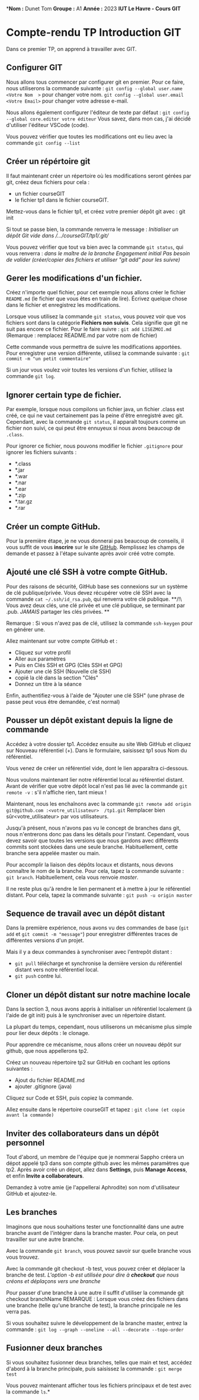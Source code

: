 ***Nom    :** Dunet Tom
**Groupe :** A1
**Année  :** 2023
**IUT Le Havre - Cours GIT**

# Compte-rendu TP Introduction GIT
Dans ce premier TP, on apprend à travailler avec GIT.



## Configurer GIT
Nous allons tous commencer par configurer git en premier. Pour ce faire, nous utiliserons la commande suivante :
`git config --global user.name  <Votre Nom  >` pour changer votre nom.
`git config --global user.email <Votre Email>` pour changer votre adresse e-mail.

Nous allons également configurer l'éditeur de texte par défaut :
`git config --global core.editor votre éditeur`
Vous savez, dans mon cas, j'ai décidé d'utiliser l'éditeur VSCode (code).

Vous pouvez vérifier que toutes les modifications ont eu lieu avec la commande `git config --list`



## Créer un répértoire git
Il faut maintenant créer un répertoire où les modifications seront gérées par git, créez deux fichiers pour cela :
- un fichier courseGIT
- le fichier tp1 dans le fichier courseGIT.

Mettez-vous dans le fichier tp1, et créez votre premier dépôt git avec :
git init

Si tout se passe bien, la commande renverra le message :
_Initialiser un dépôt Git vide dans /.../courseGIT/tp1/.git/_

Vous pouvez vérifier que tout va bien avec la commande `git status`, qui vous renverra :
_dans le maître de la branche_
_Engagement initial_
_Pas besoin de valider (créer/copier des fichiers et utiliser "git add" pour les suivre)_



## Gerer les modifications d'un fichier.
Créez n'importe quel fichier, pour cet exemple nous allons créer le fichier `README.md` (le fichier que vous êtes en train de lire).
Écrivez quelque chose dans le fichier et enregistrez les modifications.

Lorsque vous utilisez la commande `git status`, vous pouvez voir que vos fichiers sont dans la catégorie **Fichiers non suivis**.
Cela signifie que git ne suit pas encore ce fichier. Pour le faire suivre :
`git add LISEZMOI.md`
(Remarque : remplacez README.md par votre nom de fichier)

Cette commande vous permettra de suivre les modifications apportées. Pour enregistrer une version différente, utilisez la commande suivante :
`git commit -m "un petit commentaire"`

Si un jour vous voulez voir toutes les versions d'un fichier, utilisez la commande `git log`.



## Ignorer certain type de fichier.
Par exemple, lorsque nous compilons un fichier java, un fichier .class est créé, ce qui ne vaut certainement pas la peine d'être enregistré avec git.
Cependant, avec la commande `git status`, il apparaît toujours comme un fichier non suivi, ce qui peut être ennuyeux si nous avons beaucoup de `.class`.

Pour ignorer ce fichier, nous pouvons modifier le fichier `.gitignore` pour ignorer les fichiers suivants :
- *.class
- *.jar
- *.war
- *.nar
- *.ear
- *.zip
- *.tar.gz
- *.rar



## Créer un compte GitHub.
Pour la première étape, je ne vous donnerai pas beaucoup de conseils, il vous suffit de vous **inscrire** sur le site [GitHub](https://github.com).
Remplissez les champs de demande et passez à l'étape suivante après avoir créé votre compte.



## Ajouté une clé SSH à votre compte GitHub.
Pour des raisons de sécurité, GitHub base ses connexions sur un système de clé publique/privée.
Vous devez récupérer votre clé SSH avec la commande `cat ~/.ssh/id_rsa.pub`, qui renverra votre clé publique.
**/!\ Vous avez deux clés, une clé privée et une clé publique, se terminant par .pub. _JAMAIS_ partager les clés privées. **

Remarque : Si vous n'avez pas de clé, utilisez la commande `ssh-keygen` pour en générer une.

Allez maintenant sur votre compte GitHub et :
- Cliquez sur votre profil
- Aller aux paramètres
- Puis en Clés SSH et GPG (Clés SSH et GPG)
- Ajouter une clé SSH (Nouvelle clé SSH)
- copié la clé dans la section "Clés"
- Donnez un titre à la séance

Enfin, authentifiez-vous à l'aide de "Ajouter une clé SSH" (une phrase de passe peut vous être demandée, c'est normal)



## Pousser un dépôt existant depuis la ligne de commande
Accédez à votre dossier tp1.
Accédez ensuite au site Web GitHub et cliquez sur Nouveau référentiel (+).
Dans le formulaire, saisissez tp1 sous Nom du référentiel.

Vous venez de créer un référentiel vide, dont le lien apparaîtra ci-dessous.

Nous voulons maintenant lier notre référentiel local au référentiel distant.
Avant de vérifier que votre dépôt local n'est pas lié avec la commande `git remote -v` : s'il n'affiche rien, tant mieux !

Maintenant, nous les enchaînons avec la commande
`git remote add origin git@github.com :<votre_utilisateur>  /tp1.git`
Remplacer bien sûr<votre_utilisateur> par vos utilisateurs.

Jusqu'à présent, nous n'avons pas vu le concept de branches dans git, nous n'entrerons donc pas dans les détails pour l'instant.
Cependant, vous devez savoir que toutes les versions que nous gardons avec différents commits sont stockées dans une seule branche.
Habituellement, cette branche sera appelée master ou main.

Pour accomplir la liaison des dépôts locaux et distants, nous devons connaître le nom de la branche. Pour cela, tapez la commande suivante : `git branch`.
Habituellement, cela vous renvoie _master_.

Il ne reste plus qu'à rendre le lien permanent et à mettre à jour le référentiel distant.
Pour cela, tapez la commande suivante : `git push -u origin master`



## Sequence de travail avec un dépôt distant
Dans la première expérience, nous avons vu des commandes de base (`git add` et `git commit -m "message"`) pour enregistrer différentes traces de différentes versions d'un projet.

Mais il y a deux commandes à synchroniser avec l'entrepôt distant :
- `git pull` télécharge et synchronise la dernière version du référentiel distant vers notre référentiel local.
- `git push` contre lui.



## Cloner un dépôt distant sur notre machine locale
Dans la section 3, nous avons appris à initialiser un référentiel localement (à l'aide de git init) puis à le synchroniser avec un répertoire distant.

La plupart du temps, cependant, nous utiliserons un mécanisme plus simple pour lier deux dépôts : le clonage.

Pour apprendre ce mécanisme, nous allons créer un nouveau dépôt sur github, que nous appellerons tp2.

Créez un nouveau répertoire tp2 sur GitHub en cochant les options suivantes :
- Ajout du fichier README.md
- ajouter .gitignore (java)

Cliquez sur Code et SSH, puis copiez la commande.

Allez ensuite dans le répertoire courseGIT et tapez :
`git clone (et copie avant la commande)`



## Inviter des  collaborateurs dans un dépôt personnel
Tout d'abord, un membre de l'équipe que je nommerai Sappho créera un dépot appelé tp3 dans son compte github avec les mêmes paramètres que tp2.
Après avoir créé un dépot, allez dans **Settings**, puis **Manage Access**, et enfin **Invite a collaborateurs**.

Demandez à votre amie (je l'appellerai Aphrodite) son nom d'utilisateur GitHub et ajoutez-le.


## Les branches
Imaginons que nous souhaitions tester une fonctionnalité dans une autre branche avant de l'intégrer dans la branche master.
Pour cela, on peut travailler sur une autre branche.

Avec la commande `git branch`, vous pouvez savoir sur quelle branche vous vous trouvez.

Avec la commande git checkout -b test, vous pouvez créer et déplacer la branche de test.
_L'option -b est utilisée pour dire à **checkout** que nous créons et déplaçons vers une branche_

Pour passer d'une branche à une autre il suffit d'utiliser la commande git checkout branchName
REMARQUE : Lorsque vous créez des fichiers dans une branche (telle qu'une branche de test), la branche principale ne les verra pas.

Si vous souhaitez suivre le développement de la branche master, entrez la commande :
`git log --graph --oneline --all --decorate --topo-order`


## Fusionner deux branches
Si vous souhaitez fusionner deux branches, telles que main et test, accédez d'abord à la branche principale, puis saisissez la commande :
`git merge test`

Vous pouvez maintenant afficher tous les fichiers principaux et de test avec la commande `ls`.*